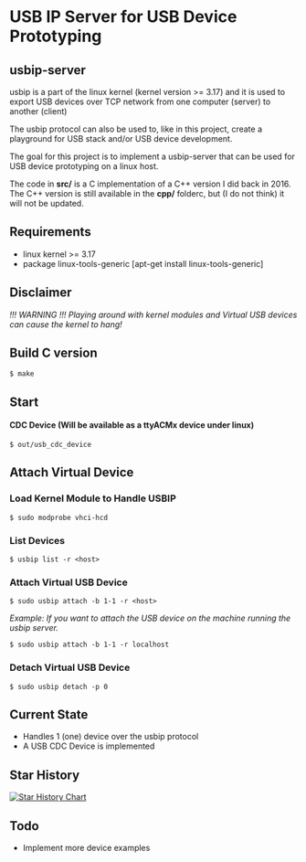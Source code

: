 # USB IP Server for USB Device Prototyping

## usbip-server

usbip is a part of the linux kernel (kernel version >= 3.17) and it is used to export
USB devices over TCP network from one computer (server) to another (client)

The usbip protocol can also be used to, like in this project, create a playground for
USB stack and/or USB device development.

The goal for this project is to implement a usbip-server that can be used for USB
device prototyping on a linux host.

The code in **src/** is a C implementation of a C++ version I did back in 2016.
The C++ version is still available in the **cpp/** folderc, but (I do not think) it will not be updated.

## Requirements

- linux kernel >= 3.17
- package linux-tools-generic [apt-get install linux-tools-generic]

## Disclaimer

*!!! WARNING !!! Playing around with kernel modules and Virtual USB devices can cause the kernel to hang!*

## Build C version

```
$ make
```

## Start

#### CDC Device (Will be available as a ttyACMx device under linux)

```
$ out/usb_cdc_device
```

## Attach Virtual Device

### Load Kernel Module to Handle USBIP

```
$ sudo modprobe vhci-hcd
```

### List Devices

```
$ usbip list -r <host>
```

### Attach Virtual USB Device

```
$ sudo usbip attach -b 1-1 -r <host>
```

*Example: If you want to attach the USB device on the machine running the usbip server.*

```
$ sudo usbip attach -b 1-1 -r localhost
```


### Detach Virtual USB Device

```
$ sudo usbip detach -p 0
```

## Current State

- Handles 1 (one) device over the usbip protocol
- A USB CDC Device is implemented

## Star History

[![Star History Chart](https://api.star-history.com/svg?repos=freand76/usbip-server&type=Date)](https://star-history.com/#freand76/usbip-server&Date)

## Todo

- Implement more device examples

